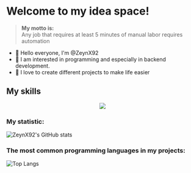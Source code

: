 # Welcome to my idea space!

> **My motto is:**  
> Any job that requires at least 5 minutes of manual labor requires automation

- 👋 Hello everyone, I'm @ZeynX92
- 🔧 I am interested in programming and especially in backend development.
- 🚀 I love to create different projects to make life easier

## My skills

<p align="center">
  <a href="https://skillicons.dev">
    <img src="https://skillicons.dev/icons?i=git,github,py,qt,flask,bots,arduino,cs,mongodb,mysql," />
  </a>
</p>

### My statistic:

![ZeynX92's GitHub stats](https://github-readme-stats.vercel.app/api?username=ZeynX92&theme=github_dark)

### The most common programming languages in my projects:

![Top Langs](https://github-readme-stats.vercel.app/api/top-langs/?username=ZeynX92&layout=compact&theme=github_dark)



